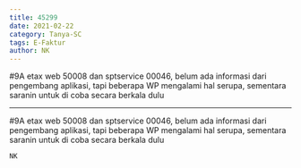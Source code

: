 ```yaml
---
title: 45299
date: 2021-02-22
category: Tanya-SC
tags: E-Faktur
author: NK
---
```


#9A etax web 50008 dan sptservice 00046, belum ada informasi dari pengembang aplikasi, tapi beberapa WP mengalami hal serupa, sementara saranin untuk di coba secara berkala dulu

---

#9A etax web 50008 dan sptservice 00046, belum ada informasi dari pengembang aplikasi, tapi beberapa WP mengalami hal serupa, sementara saranin untuk di coba secara berkala dulu

`NK`

